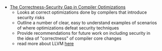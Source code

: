 - [The Correctness-Security Gap in Compiler Optimizations](https://doi.org/10.1109/SPW.2015.33)
  - Looks at correct optimizations done by compilers that introduce security risks
  - Outline a number of clear, easy to understand examples of scenarios of where optimizations defeat security techniques
  - Provide recommendations for future work on including security in the idea of "correctness" of compiler core changes
  - read more about LLVM [here](https://llvm.org/)
